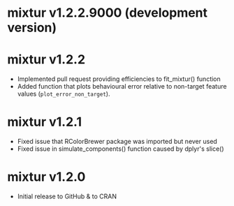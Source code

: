 # mixtur v1.2.2.9000 (development version)

# mixtur v1.2.2
* Implemented pull request providing efficiencies to fit_mixtur() function
* Added function that plots behavioural error relative to non-target feature 
values (`plot_error_non_target`).

# mixtur v1.2.1
* Fixed issue that RColorBrewer package was imported but never used
* Fixed issue in simulate_components() function caused by dplyr's slice()

# mixtur v1.2.0
* Initial release to GitHub & to CRAN
